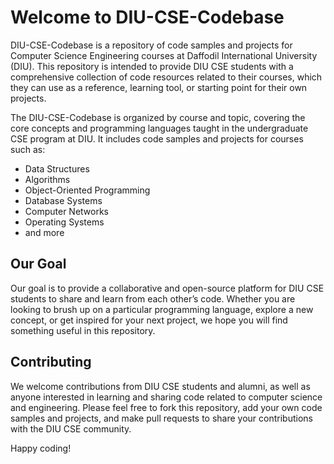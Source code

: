 # Welcome to DIU-CSE-Codebase
DIU-CSE-Codebase is a repository of code samples and projects for Computer Science Engineering courses at Daffodil International University (DIU). This repository is intended to provide DIU CSE students with a comprehensive collection of code resources related to their courses, which they can use as a reference, learning tool, or starting point for their own projects.

The DIU-CSE-Codebase is organized by course and topic, covering the core concepts and programming languages taught in the undergraduate CSE program at DIU. It includes code samples and projects for courses such as:
- Data Structures
- Algorithms
- Object-Oriented Programming
- Database Systems
- Computer Networks
- Operating Systems
- and more
## Our Goal
Our goal is to provide a collaborative and open-source platform for DIU CSE students to share and learn from each other’s code. Whether you are looking to brush up on a particular programming language, explore a new concept, or get inspired for your next project, we hope you will find something useful in this repository.
## Contributing
We welcome contributions from DIU CSE students and alumni, as well as anyone interested in learning and sharing code related to computer science and engineering. Please feel free to fork this repository, add your own code samples and projects, and make pull requests to share your contributions with the DIU CSE community.

Happy coding!
